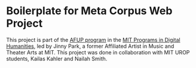 # Boilerplate for Meta Corpus Web Project

This project is part of the [AFUP program](https://web.archive.org/web/20210510194430/https://digitalhumanities.mit.edu/calls/) in the [MIT Programs in Digital Humanities](https://digitalhumanities.mit.edu), led by Jinny Park, a former Affiliated Artist in Music and Theater Arts at MIT.
This project was done in collaboration with MIT UROP students, Kailas Kahler and Nailah Smith.

